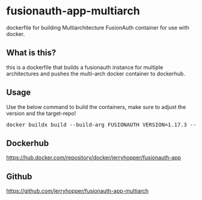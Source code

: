 # fusionauth-app-multiarch
 dockerfile for building Multiarchitecture FusionAuth container for use with docker.
 
 
## What is this?
 this is a dockerfile that builds a fusionauth instance for multiple architectures and pushes the multi-arch docker container to dockerhub.
 

## Usage
 Use the below command to build the containers, make sure to adjust the version and the target-repo!
 
<pre>docker buildx build --build-arg FUSIONAUTH_VERSION=1.17.3 --force-rm --platform linux/arm/v7,linux/arm64,linux/amd64 -t jerryhopper/fusionauth:1.17.3 --push .</pre>

## Dockerhub
 https://hub.docker.com/repository/docker/jerryhopper/fusionauth-app

## Github 
 https://github.com/jerryhopper/fusionauth-app-multiarch
